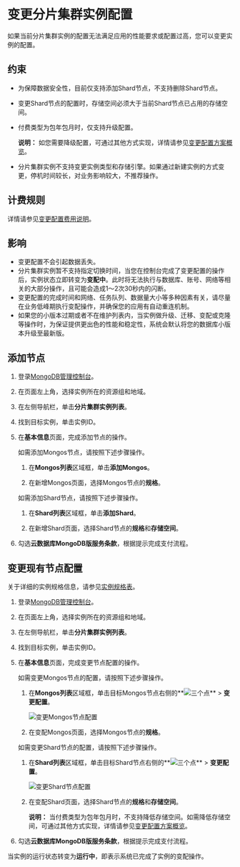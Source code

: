 # 变更分片集群实例配置

如果当前分片集群实例的配置无法满足应用的性能要求或配置过高，您可以变更实例的配置。

## 约束

-   为保障数据安全性，目前仅支持添加Shard节点，不支持删除Shard节点。
-   变更Shard节点的配置时，存储空间必须大于当前Shard节点已占用的存储空间。
-   付费类型为包年包月时，仅支持升级配置。

    **说明：** 如您需要降级配置，可通过其他方式实现，详情请参见[变更配置方案概览](/intl.zh-CN/用户指南/实例管理/变更实例配置/变更配置方案概览.md)。

-   分片集群实例不支持变更实例类型和存储引擎。如果通过新建实例的方式变更，停机时间较长，对业务影响较大，不推荐操作。

## 计费规则

详情请参见[变更配置费用说明](/intl.zh-CN/产品定价/变更配置费用说明.md)。

## 影响

-   变更配置不会引起数据丢失。
-   分片集群实例暂不支持指定切换时间，当您在控制台完成了变更配置的操作后，实例状态立即转变为**变配中**。此时将无法执行与数据库、账号、网络等相关的大部分操作，且可能会造成1～2次30秒内的闪断。
-   变更配置的完成时间和网络、任务队列、数据量大小等多种因素有关，请尽量在业务低峰期执行变配操作，并确保您的应用有自动重连机制。
-   如果您的小版本过期或者不在维护列表内，当实例做升级、迁移、变配或克隆等操作时，为保证提供更出色的性能和稳定性，系统会默认将您的数据库小版本升级至最新版。

## 添加节点

1.  登录[MongoDB管理控制台](https://mongodb.console.aliyun.com/)。

2.  在页面左上角，选择实例所在的资源组和地域。

3.  在左侧导航栏，单击**分片集群实例列表**。

4.  找到目标实例，单击实例ID。

5.  在**基本信息**页面，完成添加节点的操作。

    如需添加Mongos节点，请按照下述步骤操作。

    1.  在**Mongos列表**区域框，单击**添加Mongos**。

    2.  在新增Mongos页面，选择Mongos节点的**规格**。

    如需添加Shard节点，请按照下述步骤操作。

    1.  在**Shard列表**区域框，单击**添加Shard**。

    2.  在新增Shard页面，选择Shard节点的**规格**和**存储空间**。

6.  勾选**云数据库MongoDB版服务条款**，根据提示完成支付流程。


## 变更现有节点配置

关于详细的实例规格信息，请参见[实例规格表](/intl.zh-CN/产品简介/实例规格表.md)。

1.  登录[MongoDB管理控制台](https://mongodb.console.aliyun.com/)。

2.  在页面左上角，选择实例所在的资源组和地域。

3.  在左侧导航栏，单击**分片集群实例列表**。

4.  找到目标实例，单击实例ID。

5.  在**基本信息**页面，完成变更节点配置的操作。

    如需变更Mongos节点的配置，请按照下述步骤操作。

    1.  在**Mongos列表**区域框，单击目标Mongos节点右侧的**![三个点](https://static-aliyun-doc.oss-accelerate.aliyuncs.com/assets/img/zh-CN/7156819951/p13851.png)** \> **变更配置**。

        ![变更Mongos节点配置](https://static-aliyun-doc.oss-accelerate.aliyuncs.com/assets/img/zh-CN/7346819951/p21057.png)

    2.  在变配Mongos页面，选择Mongos节点的**规格**。

    如需变更Shard节点的配置，请按照下述步骤操作。

    1.  在**Shard列表**区域框，单击目标Shard节点右侧的**![三个点](https://static-aliyun-doc.oss-accelerate.aliyuncs.com/assets/img/zh-CN/7156819951/p13851.png)** \> **变更配置**。

        ![变更Shard节点配置](https://static-aliyun-doc.oss-accelerate.aliyuncs.com/assets/img/zh-CN/7346819951/p21056.png)

    2.  在变配Shard页面，选择Shard节点的**规格**和**存储空间**。

        **说明：** 当付费类型为包年包月时，不支持降低存储空间。如需降低存储空间，可通过其他方式实现，详情请参见[变更配置方案概览](/intl.zh-CN/用户指南/实例管理/变更实例配置/变更配置方案概览.md)。

6.  勾选**云数据库MongoDB版服务条款**，根据提示完成支付流程。


当实例的运行状态转变为**运行中**，即表示系统已完成了实例的变配操作。

